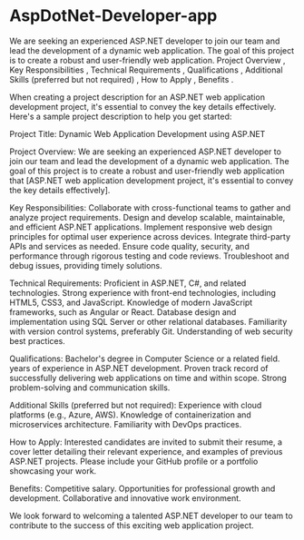 # AspDotNet-Developer-app
We are seeking an experienced ASP.NET developer to join our team and lead the development of a dynamic web application. The goal of this project is to create a robust and user-friendly web application. Project Overview , Key Responsibilities , Technical Requirements , Qualifications , Additional Skills (preferred but not required) , How to Apply , Benefits .


When creating a project description for an ASP.NET web application development project, it's essential to convey the key details effectively. Here's a sample project description to help you get started:

Project Title: Dynamic Web Application Development using ASP.NET

Project Overview:
We are seeking an experienced ASP.NET developer to join our team and lead the development of a dynamic web application. The goal of this project is to create a robust and user-friendly web application that [ASP.NET web application development project, it's essential to convey the key details effectively].

Key Responsibilities:
Collaborate with cross-functional teams to gather and analyze project requirements.
Design and develop scalable, maintainable, and efficient ASP.NET applications.
Implement responsive web design principles for optimal user experience across devices.
Integrate third-party APIs and services as needed.
Ensure code quality, security, and performance through rigorous testing and code reviews.
Troubleshoot and debug issues, providing timely solutions.


Technical Requirements:
Proficient in ASP.NET, C#, and related technologies.
Strong experience with front-end technologies, including HTML5, CSS3, and JavaScript.
Knowledge of modern JavaScript frameworks, such as Angular or React.
Database design and implementation using SQL Server or other relational databases.
Familiarity with version control systems, preferably Git.
Understanding of web security best practices.


Qualifications:
Bachelor's degree in Computer Science or a related field.
 years of experience in ASP.NET development.
Proven track record of successfully delivering web applications on time and within scope.
Strong problem-solving and communication skills.



Additional Skills (preferred but not required):
Experience with cloud platforms (e.g., Azure, AWS).
Knowledge of containerization and microservices architecture.
Familiarity with DevOps practices.



How to Apply:
Interested candidates are invited to submit their resume, a cover letter detailing their relevant experience, and examples of previous ASP.NET projects. Please include your GitHub profile or a portfolio showcasing your work.


Benefits:
Competitive salary.
Opportunities for professional growth and development.
Collaborative and innovative work environment.


We look forward to welcoming a talented ASP.NET developer to our team to contribute to the success of this exciting web application project.

